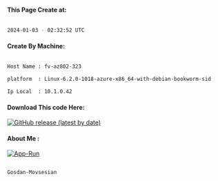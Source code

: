 
   
#### This Page Create at:

```bash

2024-01-03 - 02:32:52 UTC

```

#### Create By Machine:

```bash

Host Name : fv-az802-323

platform  : Linux-6.2.0-1018-azure-x86_64-with-debian-bookworm-sid

Ip Local  : 10.1.0.42

```
#### Download This code Here:

[![GitHub release (latest by date)](https://img.shields.io/github/v/release/Gosdan-Movsesian/Gosdan?style=for-the-badge&label=Download)](https://github.com/Gosdan-Movsesian/Gosdan/releases) 

</p> 

#### About Me :

[![App-Run](https://github.com/Gosdan-Movsesian/Gosdan/actions/workflows/App-Run.yml/badge.svg)](https://github.com/Gosdan-Movsesian/Gosdan/actions/workflows/App-Run.yml)

```bash

Gosdan-Movsesian

```

